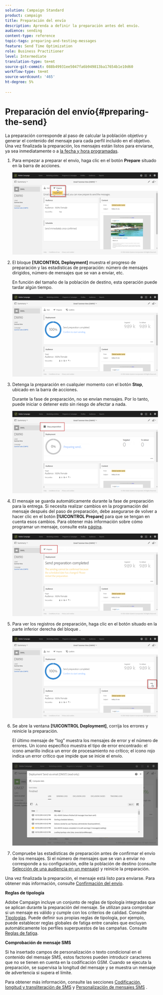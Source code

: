 ```yaml
---
solution: Campaign Standard
product: campaign
title: Preparación del envío
description: Aprenda a definir la preparación antes del envío.
audience: sending
content-type: reference
topic-tags: preparing-and-testing-messages
feature: Send Time Optimization
role: Business Practitioner
level: Intermediate
translation-type: tm+mt
source-git-commit: 088b49931ee5047fa6b949813ba17654b1e10d60
workflow-type: tm+mt
source-wordcount: '465'
ht-degree: 5%

---
```



# Preparación del envío{#preparing-the-send}

La preparación corresponde al paso de calcular la población objetivo y generar el contenido del mensaje para cada perfil incluido en el objetivo. Una vez finalizada la preparación, los mensajes están listos para enviarse, ya sea inmediatamente o a [la fecha y hora programadas](../../sending/using/about-scheduling-messages.md).

1. Para empezar a preparar el envío, haga clic en el botón **Prepare** situado en la barra de acciones.

   ![](assets/preparing_delivery_2.png)

1. El bloque **[!UICONTROL Deployment]** muestra el progreso de preparación y las estadísticas de preparación: número de mensajes dirigidos, número de mensajes que se van a enviar, etc.

   En función del tamaño de la población de destino, esta operación puede tardar algún tiempo.

   ![](assets/preparing_delivery.png)

1. Detenga la preparación en cualquier momento con el botón **Stop**, ubicado en la barra de acciones.

   Durante la fase de preparación, no se envían mensajes. Por lo tanto, puede iniciar o detener esto sin riesgo de afectar a nada.

   ![](assets/preparing_delivery_6.png)

1. El mensaje se guarda automáticamente durante la fase de preparación para la entrega. Si necesita realizar cambios en la programación del mensaje después del paso de preparación, debe asegurarse de volver a hacer clic en el botón **[!UICONTROL Prepare]** para que se tengan en cuenta esos cambios. Para obtener más información sobre cómo programar un mensaje, consulte esta [página](../../sending/using/about-scheduling-messages.md).

   ![](assets/preparing_delivery_5.png)

1. Para ver los registros de preparación, haga clic en el botón situado en la parte inferior derecha del bloque .

   ![](assets/preparing_delivery_4.png)

1. Se abre la ventana **[!UICONTROL Deployment]**, corrija los errores y reinicie la preparación.

   El último mensaje de “log” muestra los mensajes de error y el número de errores. Un icono específico muestra el tipo de error encontrado: el icono amarillo indica un error de procesamiento no crítico; el icono rojo indica un error crítico que impide que se inicie el envío.

   ![](assets/preparing_delivery_3.png)

1. Compruebe las estadísticas de preparación antes de confirmar el envío de los mensajes. Si el número de mensajes que se van a enviar no corresponde a su configuración, edite la población de destino (consulte [Selección de una audiencia en un mensaje](../../audiences/using/selecting-an-audience-in-a-message.md)) y reinicie la preparación.

Una vez finalizada la preparación, el mensaje está listo para enviarse. Para obtener más información, consulte [Confirmación del envío](../../sending/using/confirming-the-send.md).

**Reglas de tipología**

Adobe Campaign incluye un conjunto de reglas de tipología integradas que se aplican durante la preparación del mensaje. Se utilizan para comprobar si un mensaje es válido y cumple con los criterios de calidad. Consulte [Tipologías](../../sending/using/about-typology-rules.md). Puede definir sus propias reglas de tipología, por ejemplo, puede establecer reglas globales de fatiga entre canales que excluyan automáticamente los perfiles superpuestos de las campañas. Consulte [Reglas de fatiga](../../sending/using/fatigue-rules.md).

**Comprobación de mensaje SMS**

Si ha insertado campos de personalización o texto condicional en el contenido del mensaje SMS, estos factores pueden introducir caracteres que no se tienen en cuenta en la codificación GSM. Cuando se ejecuta la preparación, se supervisa la longitud del mensaje y se muestra un mensaje de advertencia si supera el límite.

Para obtener más información, consulte las secciones [Codificación, longitud y transliteración de SMS](../../administration/using/configuring-sms-channel.md#sms-encoding--length-and-transliteration) y [Personalización de mensajes SMS](../../channels/using/personalizing-sms-messages.md) .
